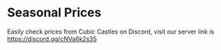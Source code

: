 # Seasonal Prices
Easily check prices from Cubic Castles on Discord,
visit our server link is https://discord.gg/cNVa6k2s35
